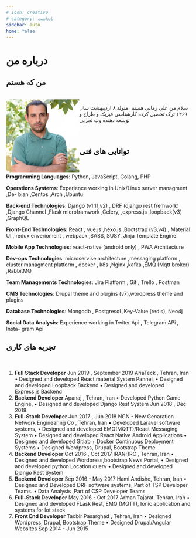```yaml
---
# icon: creative
# category: یادداشت
sidebar: auto
home: false
---
```



# درباره من

## من که هستم 
<br />
 <img style="float: left;width:200px;margin-righ:20px;display:block" src="./cv_avatar_512x512.jpg">

سلام
من علی زِمانی هستم ،‌متولد ۸ اردیبهشت سال ۱۳۶۹ 
ترک تحصیل کرده کارشناسی فیزیک و طراح و توسعه دهنده وب تجربی 
<br />
<br />
<br />
 

## توانایی های فنی


<div class="ltr">
<br/>

**Programming Languages**: Python, JavaScript, Golang, PHP

**Operations Systems**: Experience working in Unix/Linux server managment ,De-
bian ,Centos ,Arch ,Ubuntu

**Back-end Technologies**: Django (v1.11,v2) , DRF (django rest fremwork) ,Django
Channel ,Flask microframwork ,Celery, ,express.js ,loopback(v3) ,GraphQL

**Front-End Technologies**: React , vue.js ,hexo.js ,Bootstrap (v3,v4) , Material UI
, redux enverioment , webpack ,SASS, SUSY, Jinja Template Engine.

**Mobile App Technologies**: react-native (android only) , PWA Architecture

**Dev-ops Technologies**: microservise architecture ,messaging platform , cluster
managment platform , docker , k8s ,Nginx ,kafka ,EMQ (Mqtt broker) ,RabbitMQ

**Team Managements Technologies**: Jira Platform , Git , Trello , Postman

**CMS Technologies**: Drupal theme and plugins (v7),wordpress theme and plugins

**Database Technologies**: Mongodb , Postgresql ,Key-Value (redis), Neo4j

**Social Data Analysis**: Experience working in Twiter Api , Telegram APi , Insta-
gram Api

</div>

## **تجربه های کاری**

<div class="ltr">
<br/>

1. **Full Stack Developer**
   Jun 2019 , September 2019
   AriaTeck , Tehran, Iran
   • Designed and developed React,material System Pannel,
   • Designed and developed Loopback Backend
   • Designed and developed Express.js Backend
2. **Backend Developer**
   Apanaj , Tehran, Iran
   • Developed Python Game Engine,
   • Designed and developed Django Rest System
   Jun 2018 , Dec 2018
3. **Full-Stack Developer**
   Jun 2017 , Jun 2018
   NGN - New Genaration Network Enginearing Co , Tehran, Iran
   • Developed Laravel software systems,
   • Designed and developed EMQ(MQTT)/React Messaging System
   • Designed and developed React Native Android Applications
   • Designed and developed Gitlab + Docker Continuous Deployment Systems
   • Designed Wordpress, Drupal, Bootstrap Theme
4. **Backend Developer**
   Oct 2016 , Oct 2017
   IRANHRC , Tehran, Iran
   • Designed and developed Wordpress,bootstrap News Portal,
   • Designed and developed python Location query
   • Designed and developed Django Rest System
5. **Backend Developer**
   Sep 2016 - May 2017
   Hami Andishe, Tehran, Iran
   • Designed and Developed DRF software systems, Part of TSP Developer Teams.
   • Data Analysis ,Part of CSP Developer Teams
6. **Full-Stack Developer**
   May 2016 - Oct 2017
   Arman Tajarat, Tehran, Iran
   • Designed and developed FLask Rest, EMQ (MQTT), Ionic application and
   systems for Iot stack
7. **Front End Developer**
   Tadbir Pasarghad , Tehran, Iran
   • Designed Wordpress, Drupal, Bootstrap Theme
   • Designed Drupal/Angular Websites
   Sep 2014 - Jun 2015

</div>
